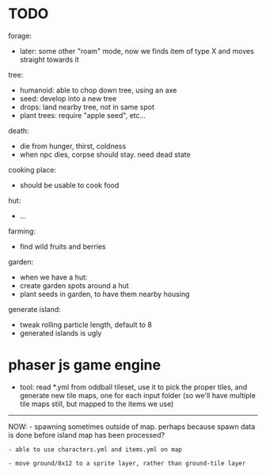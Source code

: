 
# TODO


forage:
  - later: some other "roam" mode, now we finds item of type X and moves straight towards it



tree:
  - humanoid: able to chop down tree, using an axe
  - seed: develop into a new tree
  - drops: land nearby tree, not in same spot
  - plant trees: require "apple seed", etc...


death:
  - die from hunger, thirst, coldness
  - when npc dies, corpse should stay. need dead state



cooking place:
  - should be usable to cook food


hut:
  - ...


farming:
  - find wild fruits and berries


garden:
  - when we have a hut:
  - create garden spots around a hut
  - plant seeds in garden, to have them nearby housing





generate island:
  - tweak rolling particle length, default to 8
  - generated islands is ugly




# phaser js game engine




  - tool: read *.yml from oddball tileset, use it to pick the proper tiles, and generate new tile maps,
    one for each input folder (so we'll have multiple tile maps still, but mapped to the items we use)




----

NOW:
    - spawning sometimes outside of map. perhaps because spawn data is done before island map has been processed?

    - able to use characters.yml and items.yml on map

    - move ground/8x12 to a sprite layer, rather than ground-tile layer
